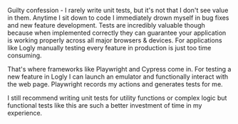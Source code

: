 Guilty confession - I rarely write unit tests, but it's not that I don't see value in them. Anytime I sit down to code I immediately drown myself in bug fixes and new feature development. Tests are incredibly valuable though because when implemented correctly they can guarantee your application is working properly across all major browsers & devices. For applications like Logly manually testing every feature in production is just too time consuming. 

That's where frameworks like Playwright and Cypress come in. For testing a new feature in Logly I can launch an emulator and functionally interact with the web page. Playwright records my actions and generates tests for me. 

I still recommend writing unit tests for utility functions or complex logic but functional tests like this are such a better investment of time in my experience.



